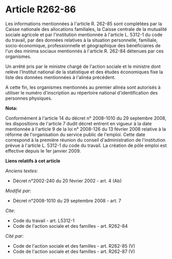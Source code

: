 # Article R262-86

Les informations mentionnées à l'article R. 262-85 sont complétées par la Caisse nationale des allocations familiales, la
Caisse centrale de la mutualité sociale agricole et par l'institution mentionnée à l'article L. 5312-1 du code du travail,
par des données relatives à la situation personnelle, familiale, socio-économique, professionnelle et géographique des
bénéficiaires de l'un des minima sociaux mentionnés à l'article R. 262-84 détenues par ces organismes. 

Un arrêté pris par le ministre chargé de l'action sociale et le ministre dont relève l'Institut national de la statistique et
des études économiques fixe la liste des données mentionnées à l'alinéa précédent.

A cette fin, les organismes mentionnés au premier alinéa sont autorisés à utiliser le numéro d'inscription au répertoire
national d'identification des personnes physiques.

**Nota:**

Conformément à l'article 14 du décret n° 2008-1010 du 29 septembre 2008, les dispositions de l'article 7 dudit décret entrent
en vigueur à la date mentionnée à l'article 9 de la loi n° 2008-126 du 13 février 2008 relative à la réforme de
l'organisation du service public de l'emploi. Cette date correspond à la première réunion du conseil d'administration de
l'institution prévue à l'article L. 5312-1 du code du travail. La création de pôle emploi est effective depuis le 1er janvier
2009.

**Liens relatifs à cet article**

_Anciens textes_:

  - Décret n°2002-240 du 20 février 2002 - art. 4 (Ab)

_Modifié par_:

  - Décret n°2008-1010 du 29 septembre 2008 - art. 7

_Cite_:

  - Code du travail - art. L5312-1
  - Code de l'action sociale et des familles - art. R262-84

_Cité par_:

  - Code de l'action sociale et des familles - art. R262-85 (V)
  - Code de l'action sociale et des familles - art. R262-87 (V)
